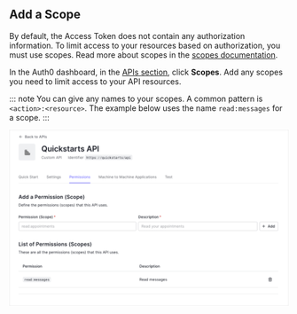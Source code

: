 ## Add a Scope

By default, the Access Token does not contain any authorization information. To limit access to your resources based on authorization, you must use scopes. Read more about scopes in the [scopes documentation](/scopes).

In the Auth0 dashboard, in the [APIs section](${manage_url}/#/apis), click **Scopes**. Add any scopes you need to limit access to your API resources.

::: note
You can give any names to your scopes. A common pattern is `<action>:<resource>`. The example below uses the name `read:messages` for a scope.
:::

![create scope](/media/articles/api-auth/create-scope.png)
